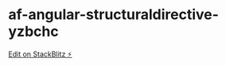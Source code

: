 # af-angular-structuraldirective-yzbchc

[Edit on StackBlitz ⚡️](https://stackblitz.com/edit/af-angular-structuraldirective-yzbchc)